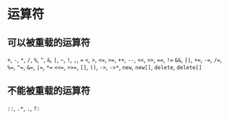 # 运算符

## 可以被重载的运算符

`+`, `-`, `*`, `/`, `%`, `^`, `&`, `|`, `~`, `!`, `,`, `=`
`<`, `>`, `<=`, `>=`, `++`, `--`, `<<`, `>>`, `==`, `!=`
`&&`, `||`, `+=`, `-=`, `/=`, `%=`, `^=`, `&=`, `|=`, `*=`
`<<=`, `>>=`, `[]`, `()`, `->`, `->*`, `new`, `new[]`, `delete`, `delete[]`

## 不能被重载的运算符

`::`, `.*`, `.`, `?:`